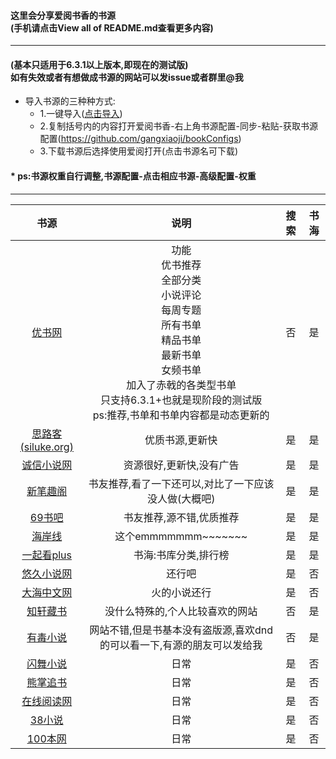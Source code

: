 #### 这里会分享爱阅书香的书源<br>(手机请点击View all of README.md查看更多内容)
---
#### (基本只适用于6.3.1以上版本,即现在的测试版)<br>如有失效或者有想做成书源的网站可以发issue或者群里@我

* 导入书源的三种种方式:
	* 1.一键导入([点击导入](https://xgg.kim/t5N83))
	* 2.复制括号内的内容打开爱阅书香-右上角书源配置-同步-粘贴-获取书源配置(https://github.com/gangxiaoji/bookConfigs)
	* 3.下载书源后选择使用爱阅打开(点击书源名可下载)
#### * ps:书源权重自行调整,书源配置-点击相应书源-高级配置-权重
------
|书源|说明|搜索|书海|
|:---:|:---:|:---:|:---:|
|[优书网](https://github.com/gangxiaoji/bookConfigs/raw/master/优书网(仅书海).ibs)|功能</br>优书推荐</br>全部分类</br>小说评论</br>每周专题<br>所有书单</br>精品书单</br>最新书单</br>女频书单</br>加入了赤戟的各类型书单</br>只支持6.3.1+也就是现阶段的测试版</br>ps:推荐,书单和书单内容都是动态更新的|否|是|
|[思路客(siluke.org)](https://github.com/gangxiaoji/bookConfigs/raw/master/思路客(siluke.org).ibs)|优质书源,更新快|是|是|
|[诚信小说网](https://github.com/gangxiaoji/bookConfigs/raw/master/诚信小说网.ibs)|资源很好,更新快,没有广告|是|是|
|[新笔趣阁](https://github.com/gangxiaoji/bookConfigs/raw/master/新笔趣阁.ibs)|书友推荐,看了一下还可以,对比了一下应该没人做(大概吧)|是|是|
|[69书吧](https://github.com/gangxiaoji/bookConfigs/raw/master/69书吧.ibs)|书友推荐,源不错,优质推荐|是|是|
|[海岸线](https://github.com/gangxiaoji/bookConfigs/raw/master/海岸线.ibs)|这个emmmmmmm~~~~~~~ |是|是|
|[一起看plus](https://github.com/gangxiaoji/bookConfigs/raw/master/一起看plus.ibs)|书海:书库分类,排行榜|是|是|
|[悠久小说网](https://github.com/gangxiaoji/bookConfigs/raw/master/悠久小说网.ibs)|还行吧|是|否|
|[大海中文网](https://github.com/gangxiaoji/bookConfigs/raw/master/大海中文网.ibs)|火的小说还行|是|否|
|[知轩藏书](https://github.com/gangxiaoji/bookConfigs/raw/master/知轩藏书(仅书海).ibs)|没什么特殊的,个人比较喜欢的网站|否|是|
|[有毒小说](https://github.com/gangxiaoji/bookConfigs/raw/master/有毒小说(仅书海).ibs)|网站不错,但是书基本没有盗版源,喜欢dnd的可以看一下,有源的朋友可以发给我|否|是|
|[闪舞小说](https://github.com/gangxiaoji/bookConfigs/raw/master/闪舞小说.ibs)|日常|是|否|
|[熊掌追书](https://github.com/gangxiaoji/bookConfigs/raw/master/熊掌追书.ibs)|日常|是|否|
|[在线阅读网](https://github.com/gangxiaoji/bookConfigs/raw/master/在线阅读网.ibs)|日常|是|否|
|[38小说](https://github.com/gangxiaoji/bookConfigs/raw/master/38小说.ibs)|日常|是|否|
|[100本网](https://github.com/gangxiaoji/bookConfigs/raw/master/100本网.ibs)|日常|是|否|
